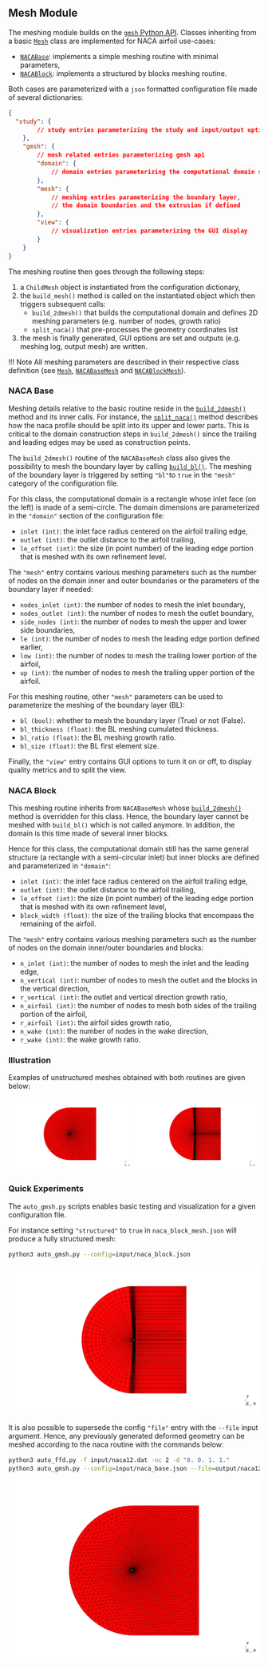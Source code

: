 ## Mesh Module
The meshing module builds on the [`gmsh` Python API](https://gmsh.info/doc/texinfo/gmsh.html). Classes inheriting from a basic [`Mesh`](https://github.com/mschouler/aero-optim/blob/master/src/mesh.py#L65-L169) class are implemented for NACA airfoil use-cases:

* [`NACABase`](https://github.com/mschouler/aero-optim/blob/master/src/naca_base_mesh.py#L9-L206): implements a simple meshing routine with minimal parameters,
* [`NACABlock`](https://github.com/mschouler/aero-optim/blob/master/src/naca_block_mesh.py#L9-L121):  implements a structured by blocks meshing routine.

Both cases are parameterized with a `json` formatted configuration file made of several dictionaries:
```json
{
  "study": {
        // study entries parameterizing the study and input/output options
    },
    "gmsh": {
        // mesh related entries parameterizing gmsh api
        "domain": {
            // domain entries parameterizing the computational domain size
        },
        "mesh": {
            // meshing entries parameterizing the boundary layer,
            // the domain boundaries and the extrusion if defined
        },
        "view": {
            // visualization entries parameterizing the GUI display
        }
    }
}
```

The meshing routine then goes through the following steps:

1. a `ChildMesh` object is instantiated from the configuration dictionary,
2. the `build_mesh()` method is called on the instantiated object which then triggers subsequent calls:
    * `build_2dmesh()` that builds the computational domain and defines 2D meshing parameters (e.g. number of nodes, growth ratio)
    * `split_naca()` that pre-processes the geometry coordinates list
3.  the mesh is finally generated, GUI options are set and outputs (e.g. meshing log, output mesh) are written.

!!! Note
    All meshing parameters are described in their respective class definition (see [`Mesh`](https://github.com/mschouler/aero-optim/blob/master/src/mesh.py#L70-L91), [`NACABaseMesh`](https://github.com/mschouler/aero-optim/blob/master/src/naca_base_mesh.py#L36-L49) and [`NACABlockMesh`](https://github.com/mschouler/aero-optim/blob/master/src/naca_block_mesh.py#L24-L34)).

### NACA Base
Meshing details relative to the basic routine reside in the [`build_2dmesh()`](https://github.com/mschouler/aero-optim/blob/master/src/naca_base_mesh.py#L143-L206) method and its inner calls. For instance, the [`split_naca()`](https://github.com/mschouler/aero-optim/blob/master/src/naca_base_mesh.py#L106-L126) method describes how the naca profile should be split into its upper and lower parts. This is critical to the domain construction steps in `build_2dmesh()` since the trailing and leading edges may be used as construction points. 

The `build_2dmesh()` routine of the `NACABaseMesh` class also gives the possibility to mesh the boundary layer by calling [`build_bl()`](https://github.com/mschouler/aero-optim/blob/master/src/naca_base_mesh.py#L128-L141). The meshing of the boundary layer is triggered by setting `"bl"`to `true` in the `"mesh"` category of the configuration file.

For this class, the computational domain is a rectangle whose inlet face (on the left) is made of a semi-circle. The domain dimensions are parameterized in the `"domain"` section of the configuration file:

- `inlet (int)`: the inlet face radius centered on the airfoil trailing edge,
- `outlet (int)`: the outlet distance to the airfoil trailing,
- `le_offset (int)`: the size (in point number) of the leading edge portion that is meshed with its own refinement level.

The `"mesh"` entry contains various meshing parameters such as the number of nodes on the domain inner and outer boundaries or the parameters of the boundary layer if needed:

- `nodes_inlet (int)`: the number of nodes to mesh the inlet boundary,
- `nodes_outlet (int)`: the number of nodes to mesh the outlet boundary,
- `side_nodes (int)`: the number of nodes to mesh the upper and lower side boundaries,
- `le (int)`: the number of nodes to mesh the leading edge portion defined earlier,
- `low (int)`: the number of nodes to mesh the trailing lower portion of the airfoil,
- `up (int)`: the number of nodes to mesh the trailing upper portion of the airfoil.

For this meshing routine, other `"mesh"` parameters can be used to parameterize the meshing of the boundary layer (BL):

- `bl (bool)`: whether to mesh the boundary layer (True) or not (False).
- `bl_thickness (float)`: the BL meshing cumulated thickness.
- `bl_ratio (float)`: the BL meshing growth ratio.
- `bl_size (float)`: the BL first element size.

Finally, the `"view"` entry contains GUI options to turn it on or off, to display quality metrics and to split the view.

### NACA Block
This meshing routine inherits from `NACABaseMesh` whose [`build_2dmesh()`](https://github.com/mschouler/aero-optim/blob/master/src/naca_block_mesh.py#L20-L121) method is overridden for this class. Hence, the boundary layer cannot be meshed with `build_bl()` which is not called anymore. In addition, the domain is this time made of several inner blocks.

Hence for this class, the computational domain still has the same general structure (a rectangle with a semi-circular inlet) but inner blocks are defined and parameterized in `"domain"`:

- `inlet (int)`: the inlet face radius centered on the airfoil trailing edge,
- `outlet (int)`: the outlet distance to the airfoil trailing,
- `le_offset (int)`: the size (in point number) of the leading edge portion that is meshed with its own refinement level,
- `block_width (float)`: the size of the trailing blocks that encompass the remaining of the airfoil.

The `"mesh"` entry contains various meshing parameters such as the number of nodes on the domain inner/outer boundaries and blocks:

- `n_inlet (int)`: the number of nodes to mesh the inlet and the leading edge,
- `n_vertical (int)`: number of nodes to mesh the outlet and the blocks in the vertical direction,
- `r_vertical (int)`: the outlet and vertical direction growth ratio,
- `n_airfoil (int)`: the number of nodes to mesh both sides of the trailing portion of the airfoil,
- `r_airfoil (int)`: the airfoil sides growth ratio,
- `n_wake (int)`: the number of nodes in the wake direction,
- `r_wake (int)`: the wake growth ratio.

### Illustration
Examples of unstructured meshes obtained with both routines are given below:
<p float="left">
  <img src="../Figures/naca_base_mesh.png" width="49%" />
  <img src="../Figures/naca_block_mesh.png" width="49%" /> 
</p>

### Quick Experiments
The `auto_gmsh.py` scripts enables basic testing and visualization for a given configuration file.

For instance setting `"structured"` to `true` in `naca_block_mesh.json` will produce a fully structured mesh:
```sh
python3 auto_gmsh.py --config=input/naca_block.json
```
<p float="left">
  <img src="../Figures/naca_block_mesh_structured.png" width="100%" />
</p>

It is also possible to supersede the config `"file"` entry with the `--file` input argument. Hence, any previously generated deformed geometry can be meshed according to the naca routine with the commands below:
```sh
python3 auto_ffd.py -f input/naca12.dat -nc 2 -d "0. 0. 1. 1."
python3 auto_gmsh.py --config=input/naca_base.json --file=output/naca12_g0_c0.dat
```
<p float="left">
  <img src="../Figures/naca_base_mesh_ffd.png" width="100%" />
</p>